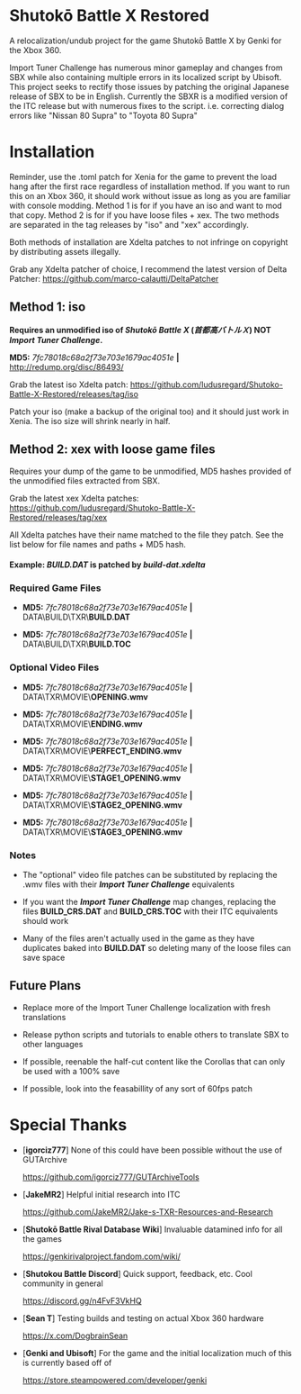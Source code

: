 # Shutokō Battle X Restored
A relocalization/undub project for the game Shutokō Battle X by Genki for the Xbox 360.

Import Tuner Challenge has numerous minor gameplay and changes from SBX while also containing  multiple errors in its localized
script by Ubisoft. This project seeks to rectify those issues by patching the original Japanese release of SBX to be in English.
Currently the SBXR is a modified version of the ITC release but with numerous fixes to the script.
i.e. correcting dialog errors like "Nissan 80 Supra" to "Toyota 80 Supra"

# Installation
Reminder, use the .toml patch for Xenia for the game to prevent the load hang after the first race regardless of installation method.
If you want to run this on an Xbox 360, it should work without issue as long as you are familiar with console modding.
Method 1 is for if you have an iso and want to mod that copy. Method 2 is for if you have loose files + xex.
The two methods are separated in the tag releases by "iso" and "xex" accordingly.

Both methods of installation are Xdelta patches to not infringe on copyright by distributing assets illegally.

Grab any Xdelta patcher of choice, I recommend the latest version of Delta Patcher: https://github.com/marco-calautti/DeltaPatcher

## Method 1: iso
**Requires an unmodified iso of *Shutokō Battle X* (*首都高バトルＸ*) NOT *Import Tuner Challenge*.**

**MD5:** *7fc78018c68a2f73e703e1679ac4051e* **|** http://redump.org/disc/86493/

Grab the latest iso Xdelta patch: https://github.com/ludusregard/Shutoko-Battle-X-Restored/releases/tag/iso

Patch your iso (make a backup of the original too) and it should just work in Xenia. The iso size will shrink nearly in half.

## Method 2: xex with loose game files
Requires your dump of the game to be unmodified, MD5 hashes provided of the unmodified files extracted from SBX.

Grab the latest xex Xdelta patches: https://github.com/ludusregard/Shutoko-Battle-X-Restored/releases/tag/xex

All Xdelta patches have their name matched to the file they patch. See the list below for file names and paths + MD5 hash.

#### Example: ***BUILD.DAT*** is patched by ***build-dat.xdelta***

### Required Game Files
- **MD5:** *7fc78018c68a2f73e703e1679ac4051e* **|** DATA\BUILD\TXR\\**BUILD.DAT**

- **MD5:** *7fc78018c68a2f73e703e1679ac4051e* **|** DATA\BUILD\TXR\\**BUILD.TOC**

### Optional Video Files
- **MD5:** *7fc78018c68a2f73e703e1679ac4051e* **|** DATA\TXR\MOVIE\\**OPENING.wmv**

- **MD5:** *7fc78018c68a2f73e703e1679ac4051e* **|** DATA\TXR\MOVIE\\**ENDING.wmv**

- **MD5:** *7fc78018c68a2f73e703e1679ac4051e* **|** DATA\TXR\MOVIE\\**PERFECT_ENDING.wmv**

- **MD5:** *7fc78018c68a2f73e703e1679ac4051e* **|** DATA\TXR\MOVIE\\**STAGE1_OPENING.wmv**

- **MD5:** *7fc78018c68a2f73e703e1679ac4051e* **|** DATA\TXR\MOVIE\\**STAGE2_OPENING.wmv**

- **MD5:** *7fc78018c68a2f73e703e1679ac4051e* **|** DATA\TXR\MOVIE\\**STAGE3_OPENING.wmv**

### Notes
- The "optional" video file patches can be substituted by replacing the .wmv files with their ***Import Tuner Challenge*** equivalents

- If you want the ***Import Tuner Challenge*** map changes, replacing the files **BUILD_CRS.DAT** and **BUILD_CRS.TOC** with their ITC equivalents should work

- Many of the files aren't actually used in the game as they have duplicates baked into **BUILD.DAT** so deleting many of the loose files can save space

## Future Plans
- Replace more of the Import Tuner Challenge localization with fresh translations

- Release python scripts and tutorials to enable others to translate SBX to other languages

- If possible, reenable the half-cut content like the Corollas that can only be used with a 100% save

- If possible, look into the feasabillity of any sort of 60fps patch

# Special Thanks
- [**igorciz777**] None of this could have been possible without the use of GUTArchive

  https://github.com/igorciz777/GUTArchiveTools

  
- [**JakeMR2**] Helpful initial research into ITC

  https://github.com/JakeMR2/Jake-s-TXR-Resources-and-Research

  
- [**Shutokō Battle Rival Database Wiki**] Invaluable datamined info for all the games

  https://genkirivalproject.fandom.com/wiki/

  
- [**Shutokou Battle Discord**] Quick support, feedback, etc. Cool community in general

  https://discord.gg/n4FvF3VkHQ

  
- [**Sean T**] Testing builds and testing on actual Xbox 360 hardware

  https://x.com/DogbrainSean

- [**Genki and Ubisoft**] For the game and the initial localization much of this is currently based off of

  https://store.steampowered.com/developer/genki
